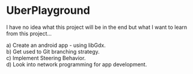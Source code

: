 # UberPlayground

I have no idea what this project will be in the end but what I want to learn from this project...

a) Create an android app - using libGdx.  
b) Get used to Git branching strategy.  
c) Implement Steering Behavior.  
d) Look into network programming for app development.  